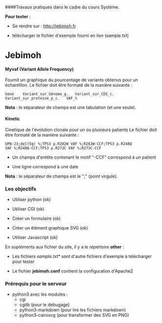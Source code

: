 
####Travaux pratiques dans le cadre du cours Système.

**Pour tester** : 

* Se rendre sur : <http://jebimoh.fr>

* télécharger le fichier d'exemple fourni en lien (sample.txt)

# Jebimoh 

#### Myvaf (Variant Allele Frequency)

Fournit un graphique du pourcentage de variants obtenus pour un échantillon.
Le fichier doit être formaté de la manière suivante :

	Gene	Variant_sur_Génome_g.	Variant_sur_CDS_c.	Variant_sur_protéine_p_c.	VAF_%
	
**Nota** : le séparateur de champs est une tabulation (et une seule).

#### Kinetic

Cinetique de l'évolution clonale pour un ou plusieurs patients
Le fichier doit être formaté de la manière suivante :

	UPN-23;del(5q) %;TP53 p.R282W VAF %;R282W-CCF;TP53 p.R248Q VAF %;R248Q-CCF;TP53 p.R273C VAF %;R273C-CCF

- Un champs d'entête contenant le motif "-CCF" correspond à un patient

- Une ligne correspond à une date

**Nota** : le séparateur de champs est le ";" (point virgule).

### Les objectifs

* Utiliser python (ok)

* Utiliser CGI (ok)

* Créer un formulaire (ok)

* Créer un élément graphique SVG (ok)

* Utiliser Javascript (ok)

En supléments aux fichier du site, il y a le répertoire **other** :

* Les fichiers **sample*.txt** sont d'autre fichiers d'exemple à télécharger pour tester

* Le fichier **jebimoh.conf** contient la configuration d'Apache2


### Prérequis pour le serveur

* python3 avec les modules : 
	* cgi
	* cgitb					(pour le debugage)
	* python3-markdown (pour lire les fichiers markdown)
	* python3-cairosvg (pour transformer des SVG en PNG)

